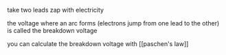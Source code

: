 take two leads
zap with electricity

the voltage where an arc forms (electrons jump from one lead to the other) is called the breakdown voltage

you can calculate the breakdown voltage with [[paschen's law]]
